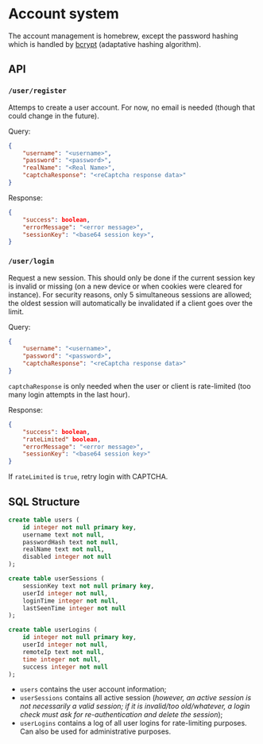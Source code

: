 Account system
==============

The account management is homebrew, except the password hashing which is handled by [bcrypt](https://godoc.org/golang.org/x/crypto/bcrypt) (adaptative hashing algorithm).

API
---

### `/user/register`

Attemps to create a user account. For now, no email is needed (though that could change in the future).

Query:
```JSON
{
    "username": "<username>",
    "password": "<password>",
    "realName": "<Real Name>",
    "captchaResponse": "<reCaptcha response data>"
}
```

Response:
```JSON
{
	"success": boolean,
	"errorMessage": "<error message>",
	"sessionKey": "<base64 session key>",
}
```

### `/user/login`

Request a new session. This should only be done if the current session key is invalid or missing (on a new device or when cookies were cleared for instance).
For security reasons, only 5 simultaneous sessions are allowed; the oldest session will automatically be invalidated if a client goes over the limit.

Query:
```JSON
{
    "username": "<username>",
    "password": "<password>",
    "captchaResponse": "<reCaptcha response data>"
}
```
`captchaResponse` is only needed when the user or client is rate-limited (too many login attempts in the last hour).

Response:
```JSON
{
	"success": boolean,
    "rateLimited" boolean,
	"errorMessage": "<error message>",
	"sessionKey": "<base64 session key>"
}
```
If `rateLimited` is `true`, retry login with CAPTCHA.

SQL Structure
-------------

```SQL
create table users (
    id integer not null primary key,
    username text not null,
    passwordHash text not null,
    realName text not null,
    disabled integer not null
);

create table userSessions (
    sessionKey text not null primary key,
    userId integer not null,
    loginTime integer not null,
    lastSeenTime integer not null
);

create table userLogins (
    id integer not null primary key,
    userId integer not null,
    remoteIp text not null,
    time integer not null,
    success integer not null
);
```

* `users` contains the user account information;
* `userSessions` contains all active session (*however, an active session is not necessarily a valid session; if it is invalid/too old/whatever, a login check must ask for re-authentication and delete the session*);
* `userLogins` contains a log of all user logins for rate-limiting purposes. Can also be used for administrative purposes.